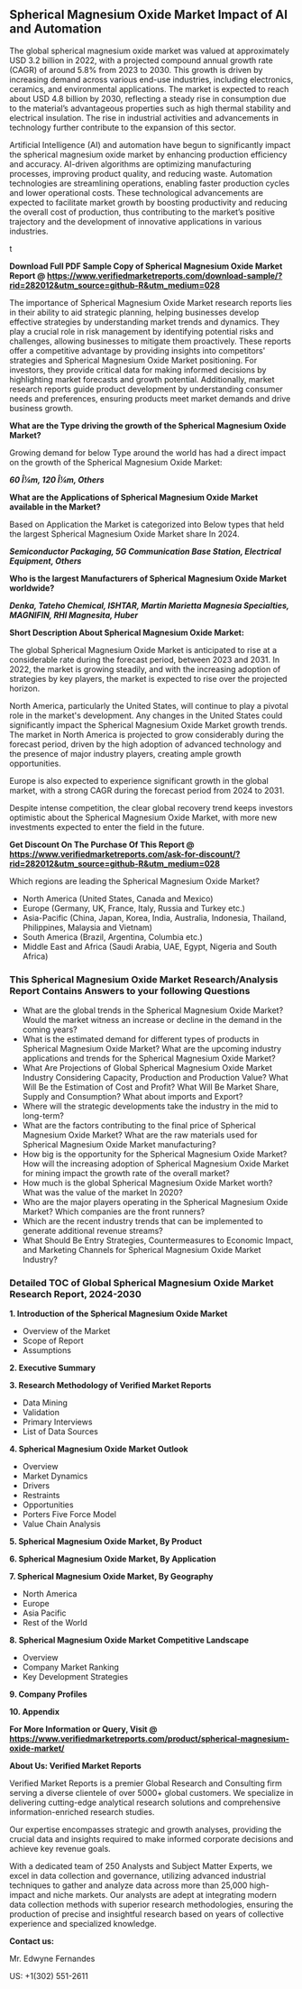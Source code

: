 <h2>Spherical Magnesium Oxide Market Impact of AI and Automation</h2><p>The global spherical magnesium oxide market was valued at approximately USD 3.2 billion in 2022, with a projected compound annual growth rate (CAGR) of around 5.8% from 2023 to 2030. This growth is driven by increasing demand across various end-use industries, including electronics, ceramics, and environmental applications. The market is expected to reach about USD 4.8 billion by 2030, reflecting a steady rise in consumption due to the material’s advantageous properties such as high thermal stability and electrical insulation. The rise in industrial activities and advancements in technology further contribute to the expansion of this sector.</p><p>Artificial Intelligence (AI) and automation have begun to significantly impact the spherical magnesium oxide market by enhancing production efficiency and accuracy. AI-driven algorithms are optimizing manufacturing processes, improving product quality, and reducing waste. Automation technologies are streamlining operations, enabling faster production cycles and lower operational costs. These technological advancements are expected to facilitate market growth by boosting productivity and reducing the overall cost of production, thus contributing to the market’s positive trajectory and the development of innovative applications in various industries.</p>t</p><p id="" class=""><strong>Download Full PDF Sample Copy of Spherical Magnesium Oxide Market Report @ <a href="https://www.verifiedmarketreports.com/download-sample/?rid=282012&utm_source=github-R&utm_medium=028" target="_blank">https://www.verifiedmarketreports.com/download-sample/?rid=282012&utm_source=github-R&utm_medium=028</a></strong></p><p>The importance of&nbsp;Spherical Magnesium Oxide Market research reports lies in their ability to aid strategic planning, helping businesses develop effective strategies by understanding market trends and dynamics. They play a crucial role in risk management by identifying potential risks and challenges, allowing businesses to mitigate them proactively. These reports offer a competitive advantage by providing insights into competitors' strategies and Spherical Magnesium Oxide Market positioning. For investors, they provide critical data for making informed decisions by highlighting market forecasts and growth potential. Additionally, market research reports guide product development by understanding consumer needs and preferences, ensuring products meet market demands and drive business growth.</p><p><strong>What are the&nbsp;Type driving the growth of the Spherical Magnesium Oxide Market?</strong></p><p id="" class="">Growing demand for below Type around the world has had a direct impact on the growth of the Spherical Magnesium Oxide Market:</p><em><strong>60 Î¼m, 120 Î¼m, Others</strong></em></p><strong>What are the&nbsp;Applications&nbsp;of Spherical Magnesium Oxide Market available in the Market?</strong></p><p id="" class="">Based on Application the Market is categorized into Below types that held the largest Spherical Magnesium Oxide Market share In 2024.</p><em><strong>Semiconductor Packaging, 5G Communication Base Station, Electrical Equipment, Others</strong></em></p><strong>Who is the largest Manufacturers of Spherical Magnesium Oxide Market worldwide?</strong></p><p><em><strong>Denka, Tateho Chemical, ISHTAR, Martin Marietta Magnesia Specialties, MAGNIFIN, RHI Magnesita, Huber</strong></em></p><p id="" class=""><strong>Short Description About Spherical Magnesium Oxide Market:</strong></p><p>The global Spherical Magnesium Oxide Market is anticipated to rise at a considerable rate during the forecast period, between 2023 and 2031. In 2022, the market is growing steadily, and with the increasing adoption of strategies by key players, the market is expected to rise over the projected horizon.</p><p>North America, particularly the United States, will continue to play a pivotal role in the market's development. Any changes in the United States could significantly impact the Spherical Magnesium Oxide Market growth trends. The market in North America is projected to grow considerably during the forecast period, driven by the high adoption of advanced technology and the presence of major industry players, creating ample growth opportunities.</p><p>Europe is also expected to experience significant growth in the global market, with a strong CAGR during the forecast period from 2024 to 2031.</p><p>Despite intense competition, the clear global recovery trend keeps investors optimistic about the Spherical Magnesium Oxide Market, with more new investments expected to enter the field in the future.</p><p id="" class=""><strong>Get Discount On The Purchase Of This Report @ <a href="https://www.verifiedmarketreports.com/ask-for-discount/?rid=282012&utm_source=github-R&utm_medium=028" target="_blank">https://www.verifiedmarketreports.com/ask-for-discount/?rid=282012&utm_source=github-R&utm_medium=028</a></strong></p>Which regions are leading the Spherical Magnesium Oxide Market?</p><ul><li>North America (United States, Canada and Mexico)</li><li>Europe (Germany, UK, France, Italy, Russia and Turkey etc.)</li><li>Asia-Pacific (China, Japan, Korea, India, Australia, Indonesia, Thailand, Philippines, Malaysia and Vietnam)</li><li>South America (Brazil, Argentina, Columbia etc.)</li><li>Middle East and Africa (Saudi Arabia, UAE, Egypt, Nigeria and South Africa)</li></ul><h3 id="" class="">This Spherical Magnesium Oxide Market Research/Analysis Report Contains Answers to your following Questions</h3><ul><li>What are the global trends in the Spherical Magnesium Oxide Market? Would the market witness an increase or decline in the demand in the coming years?</li><li>What is the estimated demand for different types of products in Spherical Magnesium Oxide Market? What are the upcoming industry applications and trends for the Spherical Magnesium Oxide Market?</li><li>What Are Projections of Global Spherical Magnesium Oxide Market Industry Considering Capacity, Production and Production Value? What Will Be the Estimation of Cost and Profit? What Will Be Market Share, Supply and Consumption? What about imports and Export?</li><li>Where will the strategic developments take the industry in the mid to long-term?</li><li>What are the factors contributing to the final price of Spherical Magnesium Oxide Market? What are the raw materials used for Spherical Magnesium Oxide Market manufacturing?</li><li>How big is the opportunity for the Spherical Magnesium Oxide Market? How will the increasing adoption of Spherical Magnesium Oxide Market for mining impact the growth rate of the overall market?</li><li>How much is the global Spherical Magnesium Oxide Market worth? What was the value of the market In 2020?</li><li>Who are the major players operating in the Spherical Magnesium Oxide Market? Which companies are the front runners?</li><li>Which are the recent industry trends that can be implemented to generate additional revenue streams?</li><li>What Should Be Entry Strategies, Countermeasures to Economic Impact, and Marketing Channels for Spherical Magnesium Oxide Market Industry?</li></ul><h3 id="" class="">Detailed TOC of Global Spherical Magnesium Oxide Market Research Report, 2024-2030</h3><p id="" class=""><strong>1. Introduction of the Spherical Magnesium Oxide Market</strong></p><ul><li>Overview of the Market</li><li>Scope of Report</li><li>Assumptions</li></ul><p id="" class=""><strong>2. Executive Summary</strong></p><p id="" class=""><strong>3. Research Methodology of Verified Market Reports</strong></p><ul><li>Data Mining</li><li>Validation</li><li>Primary Interviews</li><li>List of Data Sources</li></ul><p id="" class=""><strong>4. Spherical Magnesium Oxide Market Outlook</strong></p><ul><li>Overview</li><li>Market Dynamics</li><li>Drivers</li><li>Restraints</li><li>Opportunities</li><li>Porters Five Force Model</li><li>Value Chain Analysis</li></ul><p id="" class=""><strong>5. Spherical Magnesium Oxide Market, By Product</strong></p><p id="" class=""><strong>6. Spherical Magnesium Oxide Market, By Application</strong></p><p id="" class=""><strong>7. Spherical Magnesium Oxide Market, By Geography</strong></p><ul><li>North America</li><li>Europe</li><li>Asia Pacific</li><li>Rest of the World</li></ul><p id="" class=""><strong>8. Spherical Magnesium Oxide Market Competitive Landscape</strong></p><ul><li>Overview</li><li>Company Market Ranking</li><li>Key Development Strategies</li></ul><p id="" class=""><strong>9. Company Profiles</strong></p><p id="" class=""><strong>10. Appendix</strong></p><p id="" class=""><strong>For More Information or Query, Visit @ <a href="https://www.verifiedmarketreports.com/product/spherical-magnesium-oxide-market/" target="_blank">https://www.verifiedmarketreports.com/product/spherical-magnesium-oxide-market/</a></strong></p><p id="" class=""><strong>About Us: Verified Market Reports</strong></p><p id="" class="">Verified Market Reports is a premier Global Research and Consulting firm serving a diverse clientele of over 5000+ global customers. We specialize in delivering cutting-edge analytical research solutions and comprehensive information-enriched research studies.</p><p id="" class="">Our expertise encompasses strategic and growth analyses, providing the crucial data and insights required to make informed corporate decisions and achieve key revenue goals.</p><p id="" class="">With a dedicated team of 250 Analysts and Subject Matter Experts, we excel in data collection and governance, utilizing advanced industrial techniques to gather and analyze data across more than 25,000 high-impact and niche markets. Our analysts are adept at integrating modern data collection methods with superior research methodologies, ensuring the production of precise and insightful research based on years of collective experience and specialized knowledge.</p><p id="" class=""><strong>Contact us:</strong></p><p id="" class="">Mr. Edwyne Fernandes</p><p id="" class="">US: +1(302) 551-2611</p>